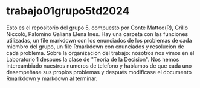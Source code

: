 # trabajo01grupo5td2024
Esto es el repositorio del grupo 5, compuesto por Conte Matteo(R),
Grillo Niccolò, Palomino Galiana Elena Ines. Hay una carpeta con
las funciones utilizadas, un file markdown con los enunciados de los problemas
de cada miembro del grupo, un file Rmarkdown con enunciados y resolucion de
cada problema.
Sobre la organizacion del trabajo: nosotros nos vimos en el Laboratorio 1 
despues la clase de "Teoria de la Decision". Nos hemos intercambiado nuestros 
numeros de telefono y hablamos de que cada uno desempeñase sus propios problemas y 
después modificase el documento Rmarkdown y markdown al terminar.
